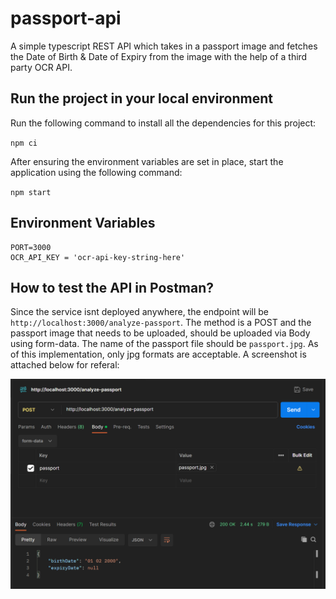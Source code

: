 # passport-api
A simple typescript REST API which takes in a passport image and fetches the Date of Birth & Date of Expiry from the image with the help of a third party OCR API. 

## Run the project in your local environment
Run the following command to install all the dependencies for this project:

`npm ci`

After ensuring the environment variables are set in place, start the application using the following command: 

`npm start`

## Environment Variables

```
PORT=3000
OCR_API_KEY = 'ocr-api-key-string-here'
```

## How to test the API in Postman?
Since the service isnt deployed anywhere, the endpoint will be `http://localhost:3000/analyze-passport`. The method is a POST and the passport image that needs to be uploaded, should be uploaded via Body using form-data. The name of the passport file should be `passport.jpg`. As of this implementation, only jpg formats are acceptable. A screenshot is attached below for referal: 

![Alt text](image.png)
